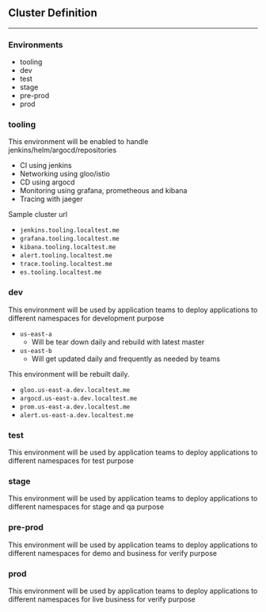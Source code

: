 ## Cluster Definition
-------------------------------------
### Environments
- tooling
- dev
- test
- stage
- pre-prod
- prod


### tooling
This environment will be enabled to handle jenkins/helm/argocd/repositories
- CI using jenkins
- Networking using gloo/istio
- CD using argocd
- Monitoring using grafana, prometheous and kibana
- Tracing with jaeger

Sample cluster url
- `jenkins.tooling.localtest.me`
- `grafana.tooling.localtest.me`
- `kibana.tooling.localtest.me`
- `alert.tooling.localtest.me`
- `trace.tooling.localtest.me`
- `es.tooling.localtest.me`

### dev
This environment will be used by application teams to deploy applications to different namespaces for development purpose

- `us-east-a`
    - Will be tear down daily and rebuild with latest master
- `us-east-b`
    - Will get updated daily and frequently as needed by teams

This environment will be rebuilt daily.

- `gloo.us-east-a.dev.localtest.me`
- `argocd.us-east-a.dev.localtest.me`
- `prom.us-east-a.dev.localtest.me`
- `alert.us-east-a.dev.localtest.me`

### test
This environment will be used by application teams to deploy applications to different namespaces for test purpose

### stage
This environment will be used by application teams to deploy applications to different namespaces for stage and qa purpose

### pre-prod
This environment will be used by application teams to deploy applications to different namespaces for demo and business for verify purpose

### prod
This environment will be used by application teams to deploy applications to different namespaces for live business for verify purpose

